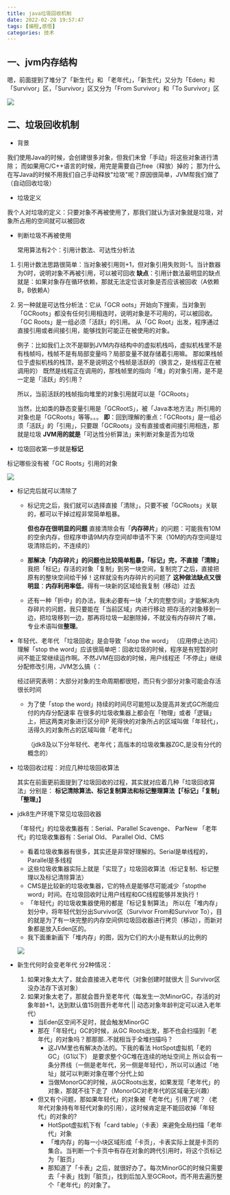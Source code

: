 ```yaml
---
title: java垃圾回收机制
date: 2022-02-28 19:57:47
tags: [编程,感悟]
categories: 技术
---
```

## 一、jvm内存结构

嗯，前面提到了堆分了「新生代」和 「老年代」，「新生代」又分为「Eden」和「Survivor」区，「Survivor」区又分为「From Survivor」和「To Survivor」区

![](https://cdn.jsdelivr.net/gh/swimminghao/picture@main/img/TOrLy1_20210922150656.png)

## 二、垃圾回收机制

- 背景

我们使用Java的时候，会创建很多对象，但我们未曾「手动」将这些对象进行清除；
而如果用C/C++语言的时候，用完是需要自己free（释放）掉的；
那为什么在写Java的时候不用我们自己手动释放"垃圾"呢？原因很简单，JVM帮我们做了（自动回收垃圾）

- 垃圾定义

我个人对垃圾的定义：只要对象不再被使用了，那我们就认为该对象就是垃圾，对象所占用的空间就可以被回收

- 判断垃圾不再被使用

  常用算法有2个：引用计数法、可达性分析法

1. 引用计数法思路很简单：当对象被引用则+1，但对象引用失败则-1。当计数器为0时，说明对象不再被引用，可以被可回收
   **缺点**：引用计数法最明显的缺点就是：如果对象存在循环依赖，那就无法定位该对象是否应该被回收（A依赖B，B依赖A）

2. 另一种就是可达性分析法：它从「GCR oots」开始向下搜索，当对象到「GCRoots」都没有任何引用相连时，说明对象是不可用的，可以被回收。
   「GC Roots」是一组必须「活跃」的引用。
   从「GC Root」出发，程序通过直接引用或者间接引用，能够找到可能正在被使用的对象。

   例子：比如我们上次不是聊到JVM内存结构中的虚拟机栈吗，虚拟机栈里不是有栈帧吗，栈帧不是有局部变量吗？局部变量不就存储着引用嘛。
   那如果栈帧位于虚拟机栈的栈顶，是不是说明这个栈帧是活跃的（换言之，是线程正在被调用的）
   既然是线程正在调用的，那栈帧里的指向「堆」的对象引用，是不是一定是「活跃」的引用？

   所以，当前活跃的栈帧指向堆里的对象引用就可以是「GCRoots」

   当然，比如类的静态变量引用是「GCRootS」，被「Java本地方法」所引用的对象也是「GCRoots」等等。。。
   **即**：回到理解的重点：「GCRoots」是一组必须「活跃」的「引用」，只要跟「GCRoots」没有直接或者间接引用相连，那就是垃圾
   **JVM用的就是**「可达性分析算法」来判断对象是否为垃圾

- 垃圾回收第一步就是**标记**

标记哪些没有被「GC Roots」引用的对象

![](https://cdn.jsdelivr.net/gh/swimminghao/picture@main/img/wZPvLi_20210923092156.png)

- 标记完后就可以清除了
  - 标记完之后，我们就可以选择直接「清除」，只要不被「GCRoots」关联的，都可以干掉过程非常简单粗暴。

    **但也存在很明显的问题**
    直接清除会有「**内存碎片**」的问题：可能我有10M的空余内存，但程序申请9M内存空间却申请不下来（10M的内存空间是垃圾清除后的，不连续的）

  - **那解决「内存碎片」的问题也比较简单粗暴，「标记」完，不直接「清除」**
    我把「标记」存活的对象「复制」到另一块空间，复制完了之后，直接把原有的整块空间给干掉！这样就没有内存碎片的问题了
    **这种做法缺点又很明显**：**内存利用率低**，得有一块新的区域给我复制（移动）过去

  - 还有一种「折中」的办法，我未必要有一块「大的完整空间」才能解决内存碎片的问题，我只要能在「当前区域」内进行移动
    把存活的对象移到一边，把垃圾移到一边，那再将垃圾一起删除掉，不就没有内存碎片了嘛，专业术语叫做**整理**。

- 年轻代、老年代
  「垃圾回收」是会导致「stop the word」 （应用停止访问）
  理解「stop the word」应该很简单吧：回收垃圾的时候，程序是有短暂的时间不能正常继续运作啊。不然JVM在回收的时候，用户线程还「不停止」继续分配修改引用，JVM怎么搞（：

  经过研究表明：大部分对象的生命周期都很短，而只有少部分对象可能会存活很长时间

  - 为了使「stop the word」持续的时间尽可能短以及提高并发式GC所能应付的内存分配速率
    在很多的垃圾收集器上都会在「物理」或者「逻辑」上，把这两类对象进行区分司P
    死得快的对象所占的区域叫做「年轻代」，活得久的对象所占的区域叫做「老年代」

    （jdk8及以下分年轻代、老年代；高版本的垃圾收集器ZGC,是没有分代的概念的）

- 垃圾回收过程：对应几种垃圾回收算法

  其实在前面更前面提到了垃圾回收的过程，其实就对应着几种「垃圾回收算法」分别是：
  **标记清除算法、标记复制算法和标记整理算法【「标记」「复制」「整理」】**

- jdk8生产环境下常见垃圾回收器

  「年轻代」的垃圾收集器有：Serial、Parallel Scavenge、 ParNew
  「老年代」的垃圾收集器有：Serial Old、 Parallel Old、CMS

  - 看着垃圾收集器有很多，其实还是非常好理解的。Serial是单线程的，Parallel是多线程
  - 这些垃圾收集器实际上就是「实现了」垃圾回收算法（标记复制、标记整理以及标记清除算法）
  - CMS是比较新的垃圾收集器，它的特点是能够尽可能减少「stopthe word」时间。在垃圾回收时让用户线程和GC线程能够并发执行！
  - 「年轻代」的垃圾收集器使用的都是「标记复制算法」
    所以在「堆内存」划分中，将年轻代划分出Survivor区（Survivor From和Survivor To），目的就是为了有一块完整的内存空间供垃圾回收器进行拷贝（移动），而新对象都是放入Eden区的。
  - 我下面重新画下「堆内存」的图，因为它们的大小是有默认的比例的

  ![](https://cdn.jsdelivr.net/gh/swimminghao/picture@main/img/E2SJMc_20210923095854.png)

- 新生代何时会变老年代
  分2种情况：

  1. 如果对象太大了，就会直接进入老年代（对象创建时就很大 || Survivor区没办法存下该对象）
  2. 如果对象太老了，那就会晋升至老年代（每发生一次MinorGC，存活的对象年龄+1，达到默认值15则晋升老年代 || 动态对象年龄判定可以进入老年代）
     - 当Eden区空间不足时，就会触发MinorGC
     - 那在「年轻代」GC的时候，从GC Roots出发，那不也会扫描到「老年代」的对象吗？那那那..不就相当于全堆扫描吗？
       - 这JVM里也有解决办法的。下我的看法
         HotSpot虚拟机「老的GC」（G1以下） 是要求整个GC堆在连续的地址空间上
         所以会有一条分界线（一侧是老年代，另一侧是年轻代），所以可以通过「地址」就可以判断对象在哪个分代上如
       - 当做MonorGC的时候，从GCRoots出发，如果发现「老年代」的对象，那就不往下走了（MonorGC对老年代的区域毫无兴趣）
     - 但又有个问题，那如果年轻代」的对象被「老年代」引用了呢？（老年代对象持有年轻代对象的引用），这时候肯定是不能回收掉「年轻代」的对象的?
       - HotSpot虚拟机下有「card table」（卡表）来避免全局扫描「老年代」对象
       - 「堆内存」的每一小块区域形成「卡页」，卡表实际上就是卡页的集合。当判断一个卡页中有存在对象的跨代引用时，将这个页标记为「脏页」
       - 那知道了「卡表」之后，就很好办了。每次MinorGC的时候只需要去「卡表」找到「脏页」，找到后加入至GCRoot，而不用去遍历整个「老年代」的对象了。

  

